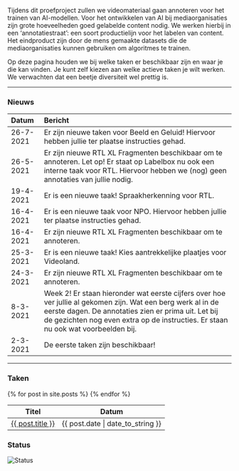 Tijdens dit proefproject zullen we videomateriaal gaan annoteren voor het trainen van AI-modellen. Voor het ontwikkelen van AI bij mediaorganisaties zijn grote hoeveelheden goed gelabelde content nodig. We werken hierbij in een ‘annotatiestraat’: een soort productielijn voor het labelen van content. Het eindproduct zijn door de mens gemaakte datasets die de mediaorganisaties kunnen gebruiken om algoritmes te trainen.

Op deze pagina houden we bij welke taken er beschikbaar zijn en waar je die kan vinden. Je kunt zelf kiezen aan welke actieve taken je wilt werken. We verwachten dat een beetje diversiteit wel prettig is.

* * *

### Nieuws

| Datum | Bericht |
|:------|:--------|
| 26-7-2021 | Er zijn nieuwe taken voor Beeld en Geluid! Hiervoor hebben jullie ter plaatse instructies gehad.|
| 26-5-2021 | Er zijn nieuwe RTL XL Fragmenten beschikbaar om te annoteren. Let op! Er staat op Labelbox nu ook een interne taak voor RTL. Hiervoor hebben we (nog) geen annotaties van jullie nodig. |
| 19-4-2021 | Er is een nieuwe taak! Spraakherkenning voor RTL. |
| 16-4-2021 | Er is een nieuwe taak voor NPO. Hiervoor hebben jullie ter plaatse instructies gehad. |
| 16-4-2021 | Er zijn nieuwe RTL XL Fragmenten beschikbaar om te annoteren. |
| 25-3-2021 | Er is een nieuwe taak! Kies aantrekkelijke plaatjes voor Videoland. |
| 24-3-2021 | Er zijn nieuwe RTL XL Fragmenten beschikbaar om te annoteren. |
| 8-3-2021 | Week 2! Er staan hieronder wat eerste cijfers over hoe ver jullie al gekomen zijn. Wat een berg werk al in de eerste dagen. De annotaties zien er prima uit. Let bij de gezichten nog even extra op de instructies. Er staan nu ook wat voorbeelden bij. |
| 2-3-2021 | De eerste taken zijn beschikbaar! |

* * *

### Taken

<table>
  <thead>
    <tr>
      <th>Titel</th>
      <th>Datum</th>
    </tr>
  </thead>
  <tbody>
  {% for post in site.posts %}
    <tr>
      <td><a href="{{ post.url }}">{{ post.title }}</a></td>
      <td>{{ post.date | date_to_string }}</td>
    </tr>
  {% endfor %}
  </tbody>
</table>

### Status

![Status](/status/status.svg)
